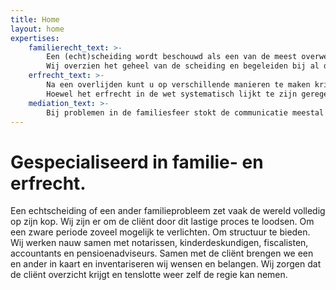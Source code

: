 ```yaml
---
title: Home
layout: home
expertises:
    familierecht_text: >-
        Een (echt)scheiding wordt beschouwd als een van de meest overweldigende, negatieve levenservaringen. Een scheiding zet je hele leven op z’n kop.
        Wij overzien het geheel van de scheiding en begeleiden bij al deze aspecten.
    erfrecht_text: >-
        Na een overlijden kunt u op verschillende manieren te maken krijgen met een nalatenschap.
        Hoewel het erfrecht in de wet systematisch lijkt te zijn geregeld, is de praktijk vaak ingewikkeld. Eén van de redenen kan zijn dat er, als gevolg van een scheiding, meerdere gezinnen betrokken zijn bij de afwikkeling van een nalatenschap.
    mediation_text: >-
        Bij problemen in de familiesfeer stokt de communicatie meestal doordat emoties, onbegrip en wantrouwen zich opstapelen. Onder begeleiding van de mediator komen de emoties vaak tot bedaren, gaat onbegrip over in begrip en verandert wantrouwen in vertrouwen.
---
```


# Gespecialiseerd in familie- en erfrecht.

Een echtscheiding of een ander familieprobleem zet vaak de wereld volledig op zijn kop. Wij zijn er om de cliënt door dit lastige proces te loodsen. Om een zware periode zoveel mogelijk te verlichten. Om structuur te bieden. Wij werken nauw samen met notarissen, kinderdeskundigen, fiscalisten, accountants en pensioenadviseurs. Samen met de cliënt brengen we een en ander in kaart en inventariseren wij wensen en belangen. Wij zorgen dat de cliënt overzicht krijgt en tenslotte weer zelf de regie kan nemen.